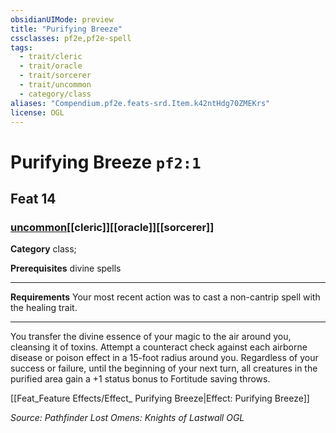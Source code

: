 ```yaml
---
obsidianUIMode: preview
title: "Purifying Breeze"
cssclasses: pf2e,pf2e-spell
tags:
  - trait/cleric
  - trait/oracle
  - trait/sorcerer
  - trait/uncommon
  - category/class
aliases: "Compendium.pf2e.feats-srd.Item.k42ntHdg70ZMEKrs"
license: OGL
---
```

# Purifying Breeze `pf2:1`
## Feat 14
### [uncommon](uncommon "Uncommon Rarity Trait")[[cleric]][[oracle]][[sorcerer]]

**Category** class; 



**Prerequisites** divine spells
* * *
**Requirements** Your most recent action was to cast a non-cantrip spell with the healing trait.

* * *

You transfer the divine essence of your magic to the air around you, cleansing it of toxins. Attempt a counteract check against each airborne disease or poison effect in a 15-foot radius around you. Regardless of your success or failure, until the beginning of your next turn, all creatures in the purified area gain a +1 status bonus to Fortitude saving throws.

[[Feat_Feature Effects/Effect_ Purifying Breeze|Effect: Purifying Breeze]]

*Source: Pathfinder Lost Omens: Knights of Lastwall*
*OGL*